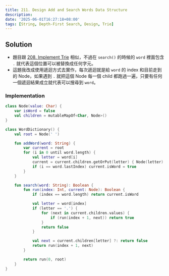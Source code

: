 ```yaml
---
title: 211. Design Add and Search Words Data Structure
description:
date: '2025-06-01T16:27:18+08:00'
tags: [String, Depth-First Search, Design, Trie]
---
```


## Solution

- 題目跟 [208. Implement Trie](https://leetcode.com/problems/implement-trie-prefix-tree/) 相似，不過在 `search()` 的時候的 `word` 裡面包含 `.` 就代表這個位置可以被替換成任何字元。
- 這題我改成使用遞迴方式去實作，每次遞迴就是給 `word` 的 index 和目前走到的 Node，如果遇到 `.` 就把這個 Node 每一個 child 都跑過一遍，只要有任何一個遞迴結果成立就代表可以搜尋到 `word`。

### Implementation

```kotlin
class Node(value: Char) {
    var isWord = false
    val children = mutableMapOf<Char, Node>() 
}

class WordDictionary() {
    val root = Node(' ')

    fun addWord(word: String) {
        var current = root
        for (i in 0 until word.length) {
            val letter = word[i]
            current = current.children.getOrPut(letter) { Node(letter) }
            if (i == word.lastIndex) current.isWord = true
        }
    }

    fun search(word: String): Boolean {
        fun run(index: Int, current: Node): Boolean {
            if (index == word.length) return current.isWord

            val letter = word[index]
            if (letter == '.') {
                for (next in current.children.values) {
                    if (run(index + 1, next)) return true
                }
                return false
            }

            val next = current.children[letter] ?: return false
            return run(index + 1, next)
        }

        return run(0, root)
    }
}
```
